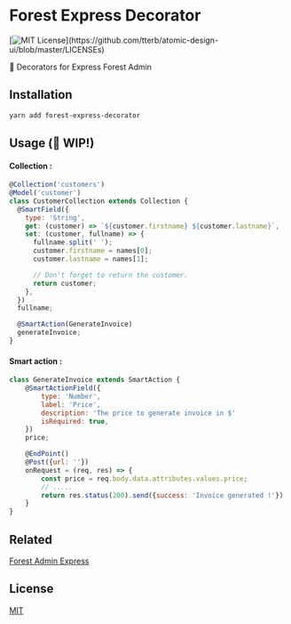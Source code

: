 # Forest Express Decorator

[![MIT License](https://img.shields.io/apm/l/atomic-design-ui.svg?)](https://github.com/tterb/atomic-design-ui/blob/master/LICENSEs)

🚀 Decorators for Express Forest Admin

## Installation

```bash
yarn add forest-express-decorator
```

## Usage (🚧 WIP!)

#### Collection :

```js
@Collection('customers')
@Model('customer')
class CustomerCollection extends Collection {
  @SmartField({
    type: 'String',
    get: (customer) => `${customer.firstname} ${customer.lastname}`,
    set: (customer, fullname) => {
      fullname.split(' ');
      customer.firstname = names[0];
      customer.lastname = names[1];

      // Don't forget to return the customer.
      return customer;
    },
  })
  fullname;

  @SmartAction(GenerateInvoice)
  generateInvoice;
}
```

#### Smart action :

```js
class GenerateInvoice extends SmartAction {
    @SmartActionField({
        type: 'Number',
        label: 'Price',
        description: 'The price to generate invoice in $'
        isRequired: true,
    })
    price;

    @EndPoint()
    @Post({url: ''})
    onRequest = (req, res) => {
        const price = req.body.data.attributes.values.price;
        // .....
        return res.status(200).send({success: 'Invoice generated !'})
    }
}
```

## Related

[Forest Admin Express](https://github.com/ForestAdmin/forest-express)

## License

[MIT](https://choosealicense.com/licenses/mit/)
